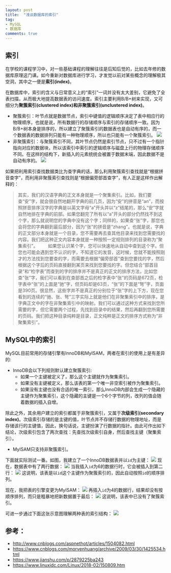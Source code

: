 ```yaml
---
layout: post
title:  "浅谈数据库的索引"
tag:
- MySQL
- 数据库
comments: true
---
```


## 索引

在学校的课程学习中，对一些基础课程的理解往往是后知后觉的，比如去年修的数据库原理这门课。如今重新对数据库进行学习，才发觉以前对某些概念的理解极其空洞，其中之一便是**索引(index)**。

在数据库中，索引的含义与日常意义上的“索引”一词并没有太大差别，它避免了全表扫描，从而极大地提高数据表的访问速度。索引主要利用B/B+树来实现，又可细分为**聚簇索引(clustered index)**和**非聚簇索引(unclustered index)**。

- 聚簇索引：叶节点就是数据节点，索引中键值的逻辑顺序决定了表中相应行的物理顺序，也就是说，所有数据行的存储顺序与索引的存储顺序一致。因为B/B+树本身是排序的，所以建立了聚簇索引的数据表也是自动有序的，而一个数据表的数据排列只能有一种物理顺序，所以也只能有一个聚簇索引。
![](https://controny.github.io/assets/images/posts/20180226171444.png)
- 非聚簇索引：与聚簇索引不同，其叶节点仍然是索引节点，只不过有一个指针指向对应的数据块，所以该索引中索引的逻辑顺序与磁盘上行的物理存储顺序不同。在这样的结构下，新插入的元素统统会被置于数据末端，因此数据不是自动有序的。
![](https://controny.github.io/assets/images/posts/20180226171518.png)

如果把利用索引查找数据类比为查字典的话，那么利用聚簇索引查找就是“根据拼音查字”，而利用非聚簇索引查找则是“根据偏旁部首查字”，有人正是这样作出解释的：
>其实，我们的汉语字典的正文本身就是一个聚集索引。比如，我们要查“安”字，就会很自然地翻开字典的前几页，因为“安”的拼音是“an”，而按照拼音排序汉字的字典是以英文字母“a”开头并以“z”结尾的，那么“安”字就自然地排在字典的前部。如果您翻完了所有以“a”开头的部分仍然找不到这个字，那么就说明您的字典中没有这个字；同样的，如果查“张”字，那您也会将您的字典翻到最后部分，因为“张”的拼音是“zhang”。也就是说，字典的正文部分本身就是一个目录，您不需要再去查其他目录来找到您需要找的内容。我们把这种正文内容本身就是一种按照一定规则排列的目录称为“聚集索引”。
    　　如果您认识某个字，您可以快速地从自动中查到这个字。但您也可能会遇到您不认识的字，不知道它的发音，这时候，您就不能按照刚才的方法找到您要查的字，而需要去根据“偏旁部首”查到您要找的字，然后根据这个字后的页码直接翻到某页来找到您要找的字。但您结合“部首目录”和“检字表”而查到的字的排序并不是真正的正文的排序方法，比如您查“张”字，我们可以看到在查部首之后的检字表中“张”的页码是672页，检字表中“张”的上面是“驰”字，但页码却是63页，“张”的下面是“弩”字，页面是390页。很显然，这些字并不是真正的分别位于“张”字的上下方，现在您看到的连续的“驰、张、弩”三字实际上就是他们在非聚集索引中的排序，是字典正文中的字在非聚集索引中的映射。我们可以通过这种方式来找到您所需要的字，但它需要两个过程，先找到目录中的结果，然后再翻到您所需要的页码。我们把这种目录纯粹是目录，正文纯粹是正文的排序方式称为“非聚集索引”。

## MySQL中的索引

MySQL目前常用的存储引擎有InnoDB和MyISAM，两者在索引的使用上是有差异的:

* InnoDB会以下列规则默认建立聚簇索引:
	- 如果一个主键被定义了，那么这个主键就作为聚集索引。
	- 如果没有主键被定义，那么该表的第一个唯一非空索引被作为聚集索引。
	- 如果没有主键也没有合适的唯一索引，那么InnoDB内部会生成一个隐藏的主键作为聚集索引，这个隐藏的主键是一个6个字节的列，改列的值会随着数据的插入自增。

除此之外，其余用户建立的索引都属于非聚簇索引，又属于**次级索引(secondary index)**。次级索引存储的是主键的值，叶节点并不存储行数据的物理地址，而是存储该行的主键值，因此，换句话说，主键扮演了行数据的指针。由此可作出如下结论，次级索引包含了两次查找：先查找次级索引自身，然后查找主键（聚集索引）。

* MyISAM只支持非聚簇索引。

下面就实际测试一番。如图，我建立了一个InnoDB数据表并以`id`为主键：
![](https://controny.github.io/assets/images/posts/20180226174258.png)
现在，数据表中有了两行数据：
![](https://controny.github.io/assets/images/posts/20180226175154.png)
当我插入`id`为6的数据行时，它会被插入到第二行：
![](https://controny.github.io/assets/images/posts/20180226175242.png)
这说明，该表是以`id`这个主键作为聚簇索引的，因此自动按照`id`的顺序排列。

现在，我把表的引擎变更为MyISAM：
![](https://controny.github.io/assets/images/posts/20180226175542.png)
再插入`id`为4的数据行，结果却没有按顺序排列，而只是粗暴地把新数据置于最后：
![](https://controny.github.io/assets/images/posts/20180226175706.png)
这说明，该表中已没有了聚簇索引。

可进一步通过下面这张示意图理解两种表的索引结构：
![](https://controny.github.io/assets/images/posts/20180226180605.png)

## 参考：
- <http://www.cnblogs.com/aspnethot/articles/1504082.html>
- <https://www.cnblogs.com/morvenhuang/archive/2009/03/30/1425534.html>
- <https://www.jianshu.com/p/2879225ba243>
- <https://www.linuxidc.com/Linux/2018-02/150809.htm>
